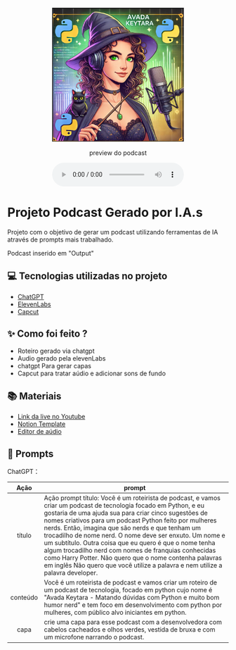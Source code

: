 <p align="center">
<img 
    src="./assets/CAPA_PODCAST_AVADA_KEYTARA.PNG"
    width="300"
/>
</p>

<p align="center">
    preview do podcast
</p>

<div align="center">
    <audio src="output/podcast_editado.MP3" controls title="Podcast editado"></audio>
</div>

# Projeto Podcast Gerado por I.A.s

Projeto com o objetivo de gerar um podcast utilizando ferramentas de IA através de prompts mais trabalhado.

Podcast inserido em "Output"

## 💻 Tecnologias utilizadas no projeto

- [ChatGPT](https://chat.openai.com/) 
- [ElevenLabs](https://beta.elevenlabs.io/)
- [Capcut](https://www.capcut.com/pt-br/)

## ✨ Como foi feito ?

- Roteiro gerado via chatgpt
- Audio gerado pela elevenLabs
- chatgpt Para gerar capas
- Capcut para tratar aúdio e adicionar sons de fundo

## 📚 Materiais

- [Link da live no Youtube](https://www.youtube.com)
- [Notion Template](https://helpful-jump-17b.notion.site/PAS-Podcast-AI-Studio-210489e15d7a4a73b743bb159e45d06f?pvs=4)
- [Editor de aúdio](https://www.capcut.com/editor?from_page=landing_page&__action_from=picture_V%C3%ADdeos%20profissionais%20em%20minutos,%20n%C3%A3o%20em%20horas.)

## 🧠 Prompts


ChatGPT：

|   Ação   | prompt                                                                                                                                                                                                                                                                         |
| :------: | ------------------------------------------------------------------------------------------------------------------------------------------------------------------------------------------------------------------------------------------------------------------------------ |
|  título  | Ação prompt título: Você é um roteirista de podcast, e vamos criar um podcast de tecnologia focado em Python, e eu gostaria de uma ajuda sua para criar cinco sugestões de nomes criativos para um podcast Python feito por mulheres nerds. Então, imagina que são nerds e que tenham um trocadilho de nome nerd. O nome deve ser enxuto. Um nome e um subtítulo. Outra coisa que eu quero é que o nome tenha algum trocadilho nerd com nomes de franquias conhecidas como Harry Potter. Não quero que o nome contenha palavras em inglês Não quero que você utilize a palavra e nem utilize a palavra developer. |
| conteúdo | Você é um roteirista de podcast e vamos criar um roteiro de um podcast de tecnologia, focado em python cujo nome é "Avada Keytara - Matando dúvidas com Python e muito bom humor nerd" e tem foco em desenvolvimento com python por mulheres, com público alvo iniciantes em python. |
| capa | crie uma capa para esse podcast com a desenvolvedora com cabelos cacheados e olhos verdes, vestida de bruxa e com um microfone narrando o podcast. |
